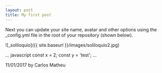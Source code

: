 ```yaml
---
layout: post
title: My first post
---
```


Next you can update your site name, avatar and other options using the _config.yml file in the root of your repository (shown below).

![_soliloquio]({{ site.baseurl }}/images/soliloquio2.jpg)

... javascript
const x = 2;
const y = 'test';
...

11/01/2017 by Carlos Matheu
